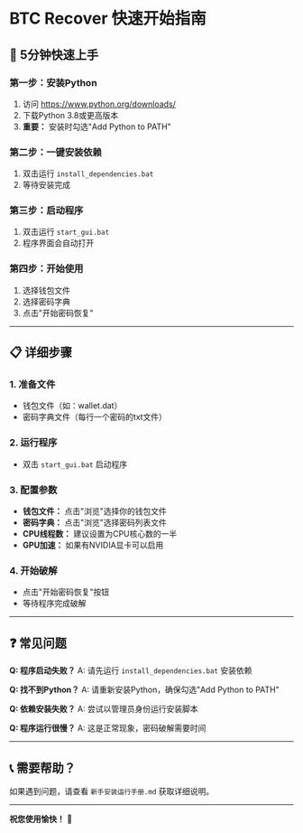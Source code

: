 # BTC Recover 快速开始指南

## 🚀 5分钟快速上手

### 第一步：安装Python
1. 访问 https://www.python.org/downloads/
2. 下载Python 3.8或更高版本
3. **重要：** 安装时勾选"Add Python to PATH"

### 第二步：一键安装依赖
1. 双击运行 `install_dependencies.bat`
2. 等待安装完成

### 第三步：启动程序
1. 双击运行 `start_gui.bat`
2. 程序界面会自动打开

### 第四步：开始使用
1. 选择钱包文件
2. 选择密码字典
3. 点击"开始密码恢复"

---

## 📋 详细步骤

### 1. 准备文件
- 钱包文件（如：wallet.dat）
- 密码字典文件（每行一个密码的txt文件）

### 2. 运行程序
- 双击 `start_gui.bat` 启动程序

### 3. 配置参数
- **钱包文件：** 点击"浏览"选择你的钱包文件
- **密码字典：** 点击"浏览"选择密码列表文件
- **CPU线程数：** 建议设置为CPU核心数的一半
- **GPU加速：** 如果有NVIDIA显卡可以启用

### 4. 开始破解
- 点击"开始密码恢复"按钮
- 等待程序完成破解

---

## ❓ 常见问题

**Q: 程序启动失败？**
A: 请先运行 `install_dependencies.bat` 安装依赖

**Q: 找不到Python？**
A: 请重新安装Python，确保勾选"Add Python to PATH"

**Q: 依赖安装失败？**
A: 尝试以管理员身份运行安装脚本

**Q: 程序运行很慢？**
A: 这是正常现象，密码破解需要时间

---

## 📞 需要帮助？

如果遇到问题，请查看 `新手安装运行手册.md` 获取详细说明。

---

**祝您使用愉快！** 🎉 